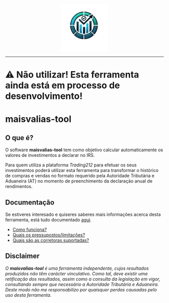 <p align="center">
    <img src="/assets/images/logo-no-bg.png" height="150" alt="logo">
</p>

---

# ⚠️ **Não utilizar! Esta ferramenta ainda está em processo de desenvolvimento!**

# maisvalias-tool

## O que é?

O software **maisvalias-tool** tem como objetivo calcular automaticamente os valores de investimentos a declarar no IRS.

Para quem utiliza a plataforma _Trading212_ para efetuar os seus investimentos poderá utilizar esta ferramenta para transformar o histórico de compras e vendas no formato requerido pela Autoridade Tributária e Aduaneira (AT) no momento de preenchimento da declaração anual de rendimentos.

## Documentação

Se estiveres interesado e quiseres saberes mais informações acerca desta ferramenta, está tudo documentado [aqui](https://tomas-silva-pt.github.io/maisvalias-tool/docs/intro).

* [Como funciona?](https://tomas-silva-pt.github.io/maisvalias-tool/docs/intro/#-como-funciona)
* [Quais os pressupostos/limitações?](https://tomas-silva-pt.github.io/maisvalias-tool/docs/intro/#%EF%B8%8F-quais-os-pressupostos-e-limita%C3%A7%C3%B5es)
* [Quais são as corretoras suportadas?](https://tomas-silva-pt.github.io/maisvalias-tool/docs/category/corretoras-suportadas)

## Disclaimer

_O **maisvalias-tool** é uma ferramenta independente, cujos resultados produzidos não têm carácter vinculativo. Como tal, deve existir uma retificação dos resultados, assim como a consulta da legislação em vigor, consultando sempre que necessário a Autoridade Tributária e Aduaneira.
Deste modo não me responsabilizo por quaisquer perdas causadas pelo uso desta ferramenta._